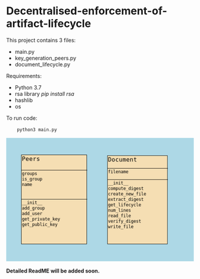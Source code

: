# Decentralised-enforcement-of-artifact-lifecycle


This project contains 3 files:
*   main.py
*   key_generation_peers.py
*   document_lifecycle.py

Requirements:
*   Python 3.7
*   rsa library *pip install rsa*
*   hashlib     
*   os


To run code:

```bash
    python3 main.py
```

![class_description](class_description.png)
 
**Detailed ReadME will be added soon.**


  

